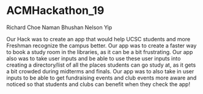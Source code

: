 # ACMHackathon_19

Richard Choe
Naman Bhushan
Nelson Yip

Our Hack was to create an app that would help UCSC students and more Freshman recognize the campus better.
Our app was to create a faster way to book a study room in the libraries, as it can be a bit frustrating.
Our app also was to take user inputs and be able to use these user inputs into creating a directory/list of
all the places students can go study at, as it gets a bit crowded during midterms and finals. 
Our app was to also take in user inputs to be able to get fundraising events and club events more aware
and noticed so that students and clubs can benefit when they check the app!
